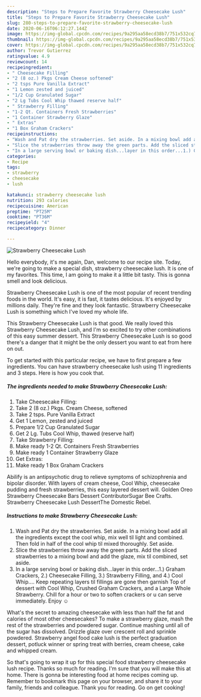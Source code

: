 ```yaml
---
description: "Steps to Prepare Favorite Strawberry Cheesecake Lush"
title: "Steps to Prepare Favorite Strawberry Cheesecake Lush"
slug: 280-steps-to-prepare-favorite-strawberry-cheesecake-lush
date: 2020-06-16T06:12:27.144Z
image: https://img-global.cpcdn.com/recipes/9a295aa58ecd38b7/751x532cq70/strawberry-cheesecake-lush-recipe-main-photo.jpg
thumbnail: https://img-global.cpcdn.com/recipes/9a295aa58ecd38b7/751x532cq70/strawberry-cheesecake-lush-recipe-main-photo.jpg
cover: https://img-global.cpcdn.com/recipes/9a295aa58ecd38b7/751x532cq70/strawberry-cheesecake-lush-recipe-main-photo.jpg
author: Trevor Gutierrez
ratingvalue: 4.9
reviewcount: 14
recipeingredient:
- " Cheesecake Filling"
- "2 (8 oz.) Pkgs Cream Cheese softened"
- "2 tsps Pure Vanilla Extract"
- "1 Lemon zested and juiced"
- "1/2 Cup Granulated Sugar"
- "2 Lg Tubs Cool Whip thawed reserve half"
- " Strawberry Filling"
- "1-2 Qt. Containers Fresh Strawberries"
- "1 Container Strawberry Glaze"
- " Extras"
- "1 Box Graham Crackers"
recipeinstructions:
- "Wash and Pat dry the strawberries. Set aside. In a mixing bowl add all the ingredients except the cool whip, mix well til light and combined. Then fold in half of the cool whip til mixed thoroughly. Set aside."
- "Slice the strawberries throw away the green parts. Add the sliced strawberries to a mixing bowl and add the glaze, mix til combined, set aside."
- "In a large serving bowl or baking dish...layer in this order...1.) Graham Crackers, 2.) Cheesecake Filling, 3.) Strawberry Filling, and 4.) Cool Whip.... Keep repeating layers til fillings are gone then garnish Top of dessert with Cool Whip, Crushed Graham Crackers, and a Large Whole Strawberry. Chill for a hour or two to soften crackers or u can serve immediately. Enjoy ☺️"
categories:
- Recipe
tags:
- strawberry
- cheesecake
- lush

katakunci: strawberry cheesecake lush 
nutrition: 293 calories
recipecuisine: American
preptime: "PT25M"
cooktime: "PT36M"
recipeyield: "4"
recipecategory: Dinner

---
```



![Strawberry Cheesecake Lush](https://img-global.cpcdn.com/recipes/9a295aa58ecd38b7/751x532cq70/strawberry-cheesecake-lush-recipe-main-photo.jpg)

Hello everybody, it's me again, Dan, welcome to our recipe site. Today, we're going to make a special dish, strawberry cheesecake lush. It is one of my favorites. This time, I am going to make it a little bit tasty. This is gonna smell and look delicious.

Strawberry Cheesecake Lush is one of the most popular of recent trending foods in the world. It's easy, it is fast, it tastes delicious. It's enjoyed by millions daily. They're fine and they look fantastic. Strawberry Cheesecake Lush is something which I've loved my whole life.

This Strawberry Cheesecake Lush is that good. We really loved this Strawberry Cheesecake Lush, and I&#39;m so excited to try other combinations of this easy summer dessert. This Strawberry Cheesecake Lush is so good there&#39;s a danger that it might be the only dessert you want to eat from here on out.


To get started with this particular recipe, we have to first prepare a few ingredients. You can have strawberry cheesecake lush using 11 ingredients and 3 steps. Here is how you cook that.

<!--inarticleads1-->

##### The ingredients needed to make Strawberry Cheesecake Lush:

1. Take  Cheesecake Filling:
1. Take 2 (8 oz.) Pkgs. Cream Cheese, softened
1. Take 2 tsps. Pure Vanilla Extract
1. Get 1 Lemon, zested and juiced
1. Prepare 1/2 Cup Granulated Sugar
1. Get 2 Lg. Tubs Cool Whip, thawed (reserve half)
1. Take  Strawberry Filling:
1. Make ready 1-2 Qt. Containers Fresh Strawberries
1. Make ready 1 Container Strawberry Glaze
1. Get  Extras:
1. Make ready 1 Box Graham Crackers


Abilify is an antipsychotic drug to relieve symptoms of schizophrenia and bipolar disorder. With layers of cream cheese, Cool Whip, cheesecake pudding and fresh strawberries, this easy layered dessert will. Golden Oreo Strawberry Cheesecake Bars Dessert ContributorSugar Bee Crafts. Strawberry Cheesecake Lush DessertThe Domestic Rebel. 

<!--inarticleads2-->

##### Instructions to make Strawberry Cheesecake Lush:

1. Wash and Pat dry the strawberries. Set aside. In a mixing bowl add all the ingredients except the cool whip, mix well til light and combined. Then fold in half of the cool whip til mixed thoroughly. Set aside.
1. Slice the strawberries throw away the green parts. Add the sliced strawberries to a mixing bowl and add the glaze, mix til combined, set aside.
1. In a large serving bowl or baking dish...layer in this order...1.) Graham Crackers, 2.) Cheesecake Filling, 3.) Strawberry Filling, and 4.) Cool Whip.... Keep repeating layers til fillings are gone then garnish Top of dessert with Cool Whip, Crushed Graham Crackers, and a Large Whole Strawberry. Chill for a hour or two to soften crackers or u can serve immediately. Enjoy ☺️


What&#39;s the secret to amazing cheesecake with less than half the fat and calories of most other cheesecakes? To make a strawberry glaze, mash the rest of the strawberries and powdered sugar. Continue mashing until all of the sugar has dissolved. Drizzle glaze over crescent roll and sprinkle powdered. Strawberry angel food cake lush is the perfect graduation dessert, potluck winner or spring treat with berries, cream cheese, cake and whipped cream. 

So that's going to wrap it up for this special food strawberry cheesecake lush recipe. Thanks so much for reading. I'm sure that you will make this at home. There is gonna be interesting food at home recipes coming up. Remember to bookmark this page on your browser, and share it to your family, friends and colleague. Thank you for reading. Go on get cooking!
